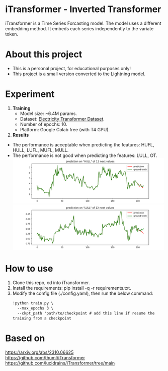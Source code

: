 # iTransformer - Inverted Transformer
iTransformer is a Time Series Forcasting model. The model uses a different embedding method. It embeds each series independently to the variate token.
# About this project
- This is a personal project, for educational purposes only!
- This project is a small version converted to the Lightning model.
# Experiment
1. **Training**
    - Model size: ~6.4M params.
    - Dataset: [Electricity Transformer Dataset](datasets/ETDataset/ETT-small/ETTm1.csv).
    - Number of epochs: 10.
    - Platform: Google Colab free (with T4 GPU).
2. **Results**
- The performance is acceptable when predicting the features: HUFL, HULL, LUFL, MUFL, MULL.
- The performance is not good when predicting the features: LULL, OT.
    ![image](results/tests/batch_2/prediction_2/prediction_2_HULL_12.png) \
    ![image](results/tests/batch_2/prediction_2/prediction_2_LULL_12.png)
# How to use
1. Clone this repo, cd into iTransformer.
2. Install the requirements: pip install -q -r requirements.txt.
3. Modify the config file (./config.yaml), then run the below command:
    ```
    !python train.py \
      --max_epochs 3 \
      --ckpt_path 'path/to/checkpoint # add this line if resume the training from a checkpoint
    ```
# Based on
https://arxiv.org/abs/2310.06625 \
https://github.com/thuml/iTransformer \
https://github.com/lucidrains/iTransformer/tree/main


